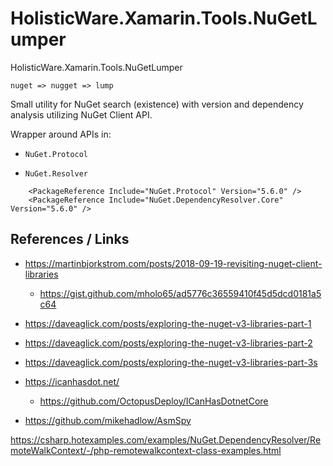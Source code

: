 # HolisticWare.Xamarin.Tools.NuGetLumper

HolisticWare.Xamarin.Tools.NuGetLumper

```
nuget => nugget => lump
```

Small utility for NuGet search (existence) with version and dependency analysis utilizing NuGet Client API.

Wrapper around APIs in:

*   `NuGet.Protocol`

*   `NuGet.Resolver`

```
    <PackageReference Include="NuGet.Protocol" Version="5.6.0" />
    <PackageReference Include="NuGet.DependencyResolver.Core" Version="5.6.0" />
```

## References / Links

*   https://martinbjorkstrom.com/posts/2018-09-19-revisiting-nuget-client-libraries

    *   https://gist.github.com/mholo65/ad5776c36559410f45d5dcd0181a5c64

*   https://daveaglick.com/posts/exploring-the-nuget-v3-libraries-part-1

*   https://daveaglick.com/posts/exploring-the-nuget-v3-libraries-part-2

*   https://daveaglick.com/posts/exploring-the-nuget-v3-libraries-part-3s

*   https://icanhasdot.net/

    *   https://github.com/OctopusDeploy/ICanHasDotnetCore

*   https://github.com/mikehadlow/AsmSpy

https://csharp.hotexamples.com/examples/NuGet.DependencyResolver/RemoteWalkContext/-/php-remotewalkcontext-class-examples.html